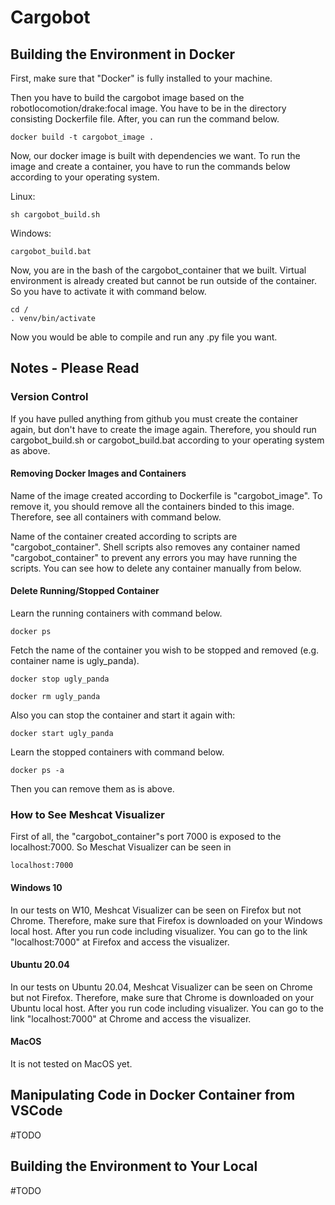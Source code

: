 # Cargobot

## Building the Environment in Docker

First, make sure that "Docker" is fully installed to your machine.

Then you have to build the cargobot image based on the robotlocomotion/drake:focal image. You have to be in the directory consisting Dockerfile file. After, you can run the command below.

```
docker build -t cargobot_image .
```

Now, our docker image is built with dependencies we want. To run the image and create a container, you have to run the commands below according to your operating system.

Linux:

```
sh cargobot_build.sh
```

Windows:

```
cargobot_build.bat
```

Now, you are in the bash of the cargobot_container that we built. Virtual environment is already created but cannot be run outside of the container. So you have to activate it with command below.

```
cd /
. venv/bin/activate
```

Now you would be able to compile and run any .py file you want.

## Notes - Please Read

### Version Control

If you have pulled anything from github you must create the container again, but don't have to create the image again. Therefore, you should run cargobot_build.sh or cargobot_build.bat according to your operating system as above.

#### Removing Docker Images and Containers

Name of the image created according to Dockerfile is "cargobot_image". To remove it, you should remove all the containers binded to this image. Therefore, see all containers with command below.

Name of the container created according to scripts are "cargobot_container". Shell scripts also removes any container named "cargobot_container" to prevent any errors you may have running the scripts. You can see how to delete any container manually from below.

#### Delete Running/Stopped Container

Learn the running containers with command below.
```
docker ps
```
Fetch the name of the container you wish to be stopped and removed (e.g. container name is ugly_panda).

```
docker stop ugly_panda

docker rm ugly_panda
```

Also you can stop the container and start it again with: 

```
docker start ugly_panda
```

Learn the stopped containers with command below.

```
docker ps -a
```

Then you can remove them as is above.


### How to See Meshcat Visualizer

First of all, the "cargobot_container"s port 7000 is exposed to the localhost:7000. So Meschat Visualizer can be seen in 

```
localhost:7000
```

#### Windows 10

In our tests on W10, Meshcat Visualizer can be seen on Firefox but not Chrome. Therefore, make sure that Firefox is downloaded on your Windows local host. After you run code including visualizer. You can go to the link "localhost:7000" at Firefox and access the visualizer.

#### Ubuntu 20.04

In our tests on Ubuntu 20.04, Meshcat Visualizer can be seen on Chrome but not Firefox. Therefore, make sure that Chrome is downloaded on your Ubuntu local host. After you run code including visualizer. You can go to the link "localhost:7000" at Chrome and access the visualizer.

#### MacOS

It is not tested on MacOS yet.

## Manipulating Code in Docker Container from VSCode

#TODO

## Building the Environment to Your Local

#TODO

